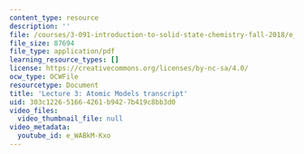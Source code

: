 ```yaml
---
content_type: resource
description: ''
file: /courses/3-091-introduction-to-solid-state-chemistry-fall-2018/e_WABkM-Kxo_transcript.pdf
file_size: 87694
file_type: application/pdf
learning_resource_types: []
license: https://creativecommons.org/licenses/by-nc-sa/4.0/
ocw_type: OCWFile
resourcetype: Document
title: 'Lecture 3: Atomic Models transcript'
uid: 303c1226-5166-4261-b942-7b419c8bb3d0
video_files:
  video_thumbnail_file: null
video_metadata:
  youtube_id: e_WABkM-Kxo
---
```

